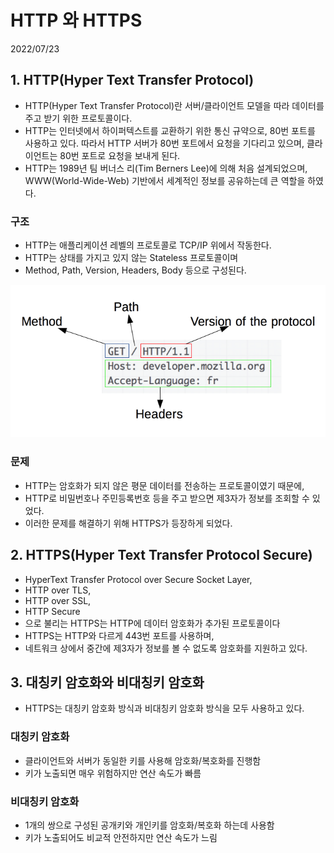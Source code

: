 # HTTP 와 HTTPS
2022/07/23

## 1. HTTP(Hyper Text Transfer Protocol)
- HTTP(Hyper Text Transfer Protocol)란 서버/클라이언트 모델을 따라 데이터를 주고 받기 위한 프로토콜이다.
- HTTP는 인터넷에서 하이퍼텍스트를 교환하기 위한 통신 규약으로, 80번 포트를 사용하고 있다. 따라서 HTTP 서버가 80번 포트에서 요청을 기다리고 있으며, 클라이언트는 80번 포트로 요청을 보내게 된다.
- HTTP는 1989년 팀 버너스 리(Tim Berners Lee)에 의해 처음 설계되었으며, WWW(World-Wide-Web) 기반에서 세계적인 정보를 공유하는데 큰 역할을 하였다.


### 구조
- HTTP는 애플리케이션 레벨의 프로토콜로 TCP/IP 위에서 작동한다.
- HTTP는 상태를 가지고 있지 않는 Stateless 프로토콜이며 
- Method, Path, Version, Headers, Body 등으로 구성된다.

![img.png](../images/http.png)

### 문제
- HTTP는 암호화가 되지 않은 평문 데이터를 전송하는 프로토콜이였기 때문에, 
- HTTP로 비밀번호나 주민등록번호 등을 주고 받으면 제3자가 정보를 조회할 수 있었다. 
- 이러한 문제를 해결하기 위해 HTTPS가 등장하게 되었다.

## 2. HTTPS(Hyper Text Transfer Protocol Secure)

- HyperText Transfer Protocol over Secure Socket Layer, 
- HTTP over TLS, 
- HTTP over SSL, 
- HTTP Secure
- 으로 불리는 HTTPS는 HTTP에 데이터 암호화가 추가된 프로토콜이다
- HTTPS는 HTTP와 다르게 443번 포트를 사용하며, 
- 네트워크 상에서 중간에 제3자가 정보를 볼 수 없도록 암호화를 지원하고 있다.

## 3. 대칭키 암호화와 비대칭키 암호화
- HTTPS는 대칭키 암호화 방식과 비대칭키 암호화 방식을 모두 사용하고 있다.

### 대칭키 암호화
- 클라이언트와 서버가 동일한 키를 사용해 암호화/복호화를 진행함
- 키가 노출되면 매우 위험하지만 연산 속도가 빠름

### 비대칭키 암호화
- 1개의 쌍으로 구성된 공개키와 개인키를 암호화/복호화 하는데 사용함
- 키가 노출되어도 비교적 안전하지만 연산 속도가 느림









